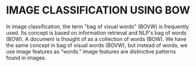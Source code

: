 # IMAGE CLASSIFICATION USING BOW

In image classification, the term "bag of visual words" (BOVW) is frequently used. Its concept is based on information retrieval and NLP's bag of words (BOW). A document is thought of as a collection of words (BOW). We have the same concept in bag of visual words (BOVW), but instead of words, we use image features as "words." Image features are distinctive patterns found in images.
